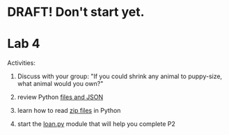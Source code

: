 # DRAFT!  Don't start yet.

# Lab 4

Activities:

1. Discuss with your group: "If you could shrink any animal to puppy-size, what animal would you own?"

2. review Python [files and JSON](./files-json)

3. learn how to read [zip files](./files-zip) in Python

4. start the [loan.py](./loans) module that will help you complete P2
